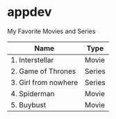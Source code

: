# appdev
My Favorite Movies and Series

| Name | Type |
| --- | --- |
| 1. Interstellar | Movie |
| 2. Game of Thrones | Series |
| 3. Girl from nowhere | Series|
| 4. Spiderman | Movie|
|5. Buybust | Movie|
